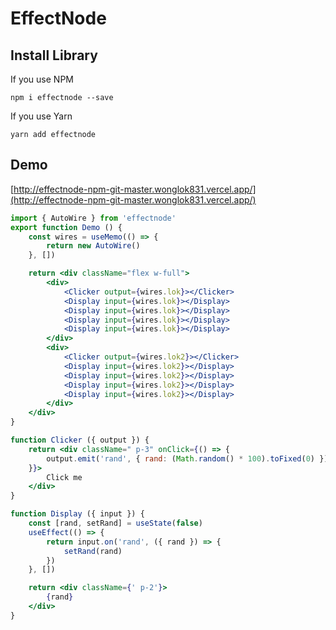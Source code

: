 # EffectNode

## Install Library

If you use NPM
```
npm i effectnode --save
```

If you use Yarn
```
yarn add effectnode
```

## Demo
[http://effectnode-npm-git-master.wonglok831.vercel.app/](http://effectnode-npm-git-master.wonglok831.vercel.app/)

```jsx
import { AutoWire } from 'effectnode'
export function Demo () {
	const wires = useMemo(() => {
		return new AutoWire()
	}, [])

	return <div className="flex w-full">
		<div>
			<Clicker output={wires.lok}></Clicker>
			<Display input={wires.lok}></Display>
			<Display input={wires.lok}></Display>
			<Display input={wires.lok}></Display>
			<Display input={wires.lok}></Display>
		</div>
		<div>
			<Clicker output={wires.lok2}></Clicker>
			<Display input={wires.lok2}></Display>
			<Display input={wires.lok2}></Display>
			<Display input={wires.lok2}></Display>
			<Display input={wires.lok2}></Display>
		</div>
	</div>
}

function Clicker ({ output }) {
	return <div className=" p-3" onClick={() => {
		output.emit('rand', { rand: (Math.random() * 100).toFixed(0) })
	}}>
		Click me
	</div>
}

function Display ({ input }) {
	const [rand, setRand] = useState(false)
	useEffect(() => {
		return input.on('rand', ({ rand }) => {
			setRand(rand)
		})
	}, [])

	return <div className={' p-2'}>
		{rand}
	</div>
}
```
